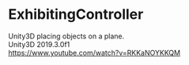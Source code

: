 # ExhibitingController
Unity3D placing objects on a plane.  
Unity3D 2019.3.0f1  
https://www.youtube.com/watch?v=RKKaNOYKKQM

